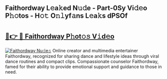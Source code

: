 ## Faithordway L𝚎a𝚔ed N𝚞𝚍e - Part-0Sy Vi𝚍𝚎o P𝚑𝚘tos - H𝚘𝚝 O𝚗𝚕yf𝚊ns L𝚎a𝚔s dPSOf

# <h2><a href="http://kf4i6j.oniu.top/?m=Faithordway">🔗👉 🔴 Faithordway P𝚑ot𝚘𝚜 V𝚒d𝚎o</a></h2>

[![Faithordway Nu𝚍e𝚜](https://i.imgur.com/0qMVB7G.gif)](http://kf4i6j.oniu.top/?m=Faithordway)
Online creator and multimedia entertainer Faithordway, recognized for sharing dance and lifestyle ideas through viral dance routines and compact clips. Compassionate counselor Faithordway, famed for their ability to provide emotional support and guidance to those in need.  
